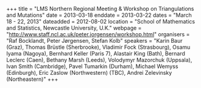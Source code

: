 +++
title = "LMS Northern Regional Meeting & Workshop on Triangulations and Mutations"
date = 2013-03-18
enddate = 2013-03-22
dates = "March 18 - 22, 2013"
dateadded = 2012-08-02
location = "School of Mathematics and Statistics, Newcastle University, U.K."
webpage = "http://www.staff.ncl.ac.uk/peter.jorgensen/workshop.html"
organisers = "Raf Bocklandt, Peter Jørgensen, Stefan Kolb"
speakers = "Karin Baur (Graz), Thomas Brüstle (Sherbrooke), Vladimir Fock (Strasbourg), Osamu Iyama (Nagoya), Bernhard Keller (Paris 7), Alastair King (Bath), Bernard Leclerc (Caen), Bethany Marsh (Leeds), Volodymyr Mazorchuk (Uppsala), Ivan Smith (Cambridge), Pavel Tumarkin (Durham), Michael Wemyss (Edinburgh), Eric Zaslow (Northwestern) (TBC), Andrei Zelevinsky (Northeastern)"
+++
